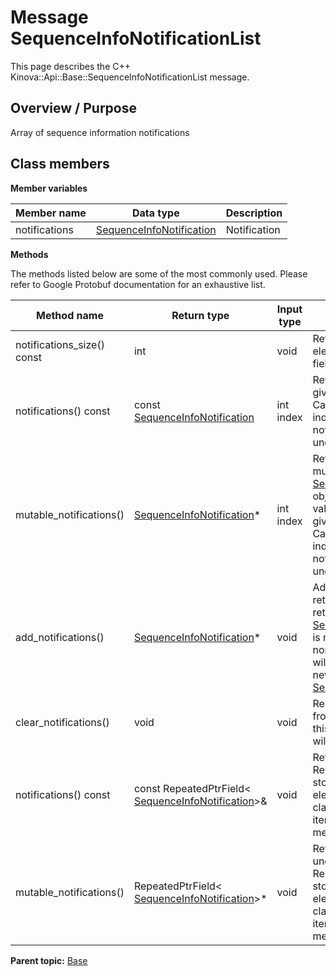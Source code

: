 # Message SequenceInfoNotificationList

This page describes the C++ Kinova::Api::Base::SequenceInfoNotificationList message.

## Overview / Purpose

Array of sequence information notifications

## Class members

 **Member variables** 

|Member name|Data type|Description|
|-----------|---------|-----------|
|notifications| [SequenceInfoNotification](msg_Base_SequenceInfoNotification.md#)|Notification|

 **Methods** 

The methods listed below are some of the most commonly used. Please refer to Google Protobuf documentation for an exhaustive list.

|Method name|Return type|Input type|Description|
|-----------|-----------|----------|-----------|
|notifications\_size\(\) const|int|void|Returns the number of elements currently in the field.|
|notifications\(\) const|const [SequenceInfoNotification](msg_Base_SequenceInfoNotification.md#)|int index|Returns the element at the given zero-based index. Calling this method with index outside of \[0, notifications\_size\(\)\) yields undefined behavior.|
|mutable\_notifications\(\)| [SequenceInfoNotification](msg_Base_SequenceInfoNotification.md#)\*|int index|Returns a pointer to the mutable [SequenceInfoNotification](msg_Base_SequenceInfoNotification.md#) object that stores the value of the element at the given zero-based index. Calling this method with index outside of \[0, notifications\_size\(\)\) yields undefined behavior.|
|add\_notifications\(\)| [SequenceInfoNotification](msg_Base_SequenceInfoNotification.md#)\*|void|Adds a new element and returns a pointer to it. The returned [SequenceInfoNotification](msg_Base_SequenceInfoNotification.md#) is mutable and will have none of its fields set \(i.e. it will be identical to a newly-allocated [SequenceInfoNotification](msg_Base_SequenceInfoNotification.md#)\).|
|clear\_notifications\(\)|void|void|Removes all elements from the field. After calling this, notifications\_size\(\) will return zero.|
|notifications\(\) const|const RepeatedPtrField< [SequenceInfoNotification](msg_Base_SequenceInfoNotification.md#)\>&|void|Returns the underlying RepeatedPtrField that stores the field's elements. This container class provides STL-like iterators and other methods.|
|mutable\_notifications\(\)|RepeatedPtrField< [SequenceInfoNotification](msg_Base_SequenceInfoNotification.md#)\>\*|void|Returns a pointer to the underlying mutable RepeatedPtrField that stores the field's elements. This container class provides STL-like iterators and other methods.|

**Parent topic:** [Base](../references/summary_Base.md)

